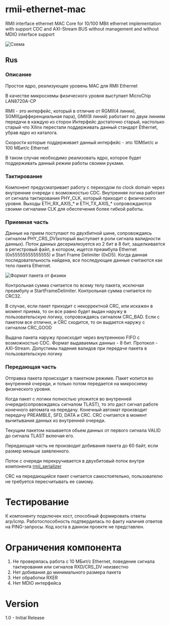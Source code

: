 # rmii-ethernet-mac
RMII interface ethernet MAC Core for 10/100 MBit ethernet implementation with support CDC and AXI-Stream BUS without management and without MDIO interface support

![Схема](https://user-images.githubusercontent.com/45385195/150557171-c8f261c2-5799-43de-b611-a475b25cbab5.png)

## Rus 

### Описание

Простое ядро, реализующее уровень MAC для RMII Ethernet 

В качестве микросхемы физического уровня выступает MicroChip LAN8720A-CP 

RMII - это интерфейс, который в отличие от RGMII(4 линии), SGMII(дифференциальная пара), GMII(8 линий) работает по двум линиям передачи в каждую из сторон
Интерфейс достаточно старый, настолько старый что Xilinx перестали поддерживать данный стандарт Ethernet, убрав ядро из каталога. 

Скорости которые поддерживает данный интерфейс - это 10Мбит/с и 100 МБит/с Ethernet

В таком случае необходимо реализовать ядро, которое будет поддерживать данный режим работы своими руками. 

### Тактирование

Компонент предусматривает работу с переходом по clock domain через внутренние очереди с возможностью CDC. Внутренняя логика работает от сигнала тактирования PHY_CLK, который приходит с физического уровня. Выходы ETH_RX_AXIS_* и ETH_TX_AXIS_* сопровождаются своими сигналами CLK для обеспечения более гибкой работы. 

### Приемная часть 

Данные на прием поступают по двухбитной шине, сопровождаясь сигналом PHY_CRS_DV(который выступает в роли сигнала валидности данных). Поток данных десериализуется из 2 бит в 8 бит, защелкивается в регистровый файл, в котором, ищется преамбула Ethernet (0x55555555555555) и Start Frame Delimiter (0xD5). Когда данная последовательность найдена, все последующие данные считаются как тело пакета Ethernet. 

![Формат пакета от физики](https://user-images.githubusercontent.com/45385195/150559053-fac0ec28-87ee-4b8d-80dd-f459432a45a9.png)

Контрольная сумма считается по всему телу пакета, исключая преамбулу и StartFrameDelimiter. Контрольная сумма считается по CRC32. 

В случае, если пакет приходит с некорректной CRC, или искажен в момент приема, то он все равно будет выдан наружу в пользовательскую логику, сопровождаясь сигналом CRC_BAD. Если с пакетом все отлично, и CRC сходится, то он выдается наружу с сигналом CRC_GOOD

Выдача пакета наружу происходит через внутреннюю FIFO с возможностью CDC. Формат выдаваемых данных - 8 бит. Протокол - AXI-Stream. Допустимы падения валидов при передаче пакета в пользовательскую логику

### Передающая часть

Отправка пакета происходит в пакетном режиме. Пакет копится во внутренней очереди, и только потом передается на микросхему физического уровня. 

Когда пакет с логики полностью уложится во внутренней очереди(сопровождаясь сигналом TLAST), то это даст сигнал работе конечного автомата на передачу. 
Конечный автомат производит передачу PREAMBLE, SFD, DATA и CRC. 
CRC считается в момент вычитывания данных из внутренней очереди. 

Текущим пакетом называется обьем данных от первого сигнала VALID до сигнала TLAST включая его. 

Передающая часть не производит добивания пакета до 60 байт, если размер меньше заявленного. 

Поток с очереди перекручивается в двухбитовый поток внутри компонента [rmii_serializer](https://github.com/MasterPlayer/rmii-ethernet-mac/blob/d7a2b9ed4b12035db87bcb60c9d02900f487736f/hw/rmii_serializer.sv)


CRC на передающийся пакет считается самостоятельно, пользователю не требуется пересчитывать ее самому. 

# Тестирование

К компоненту подключен хост, способный формировать ответы arp/icmp. Работоспособность подтвердилась по факту наличия ответов на PING-запросы. Код хоста в данном проекте не представлен. 

# Ограничения компонента

1. Не проверялась работа с 10 МБит/с Ethernet, поведение сигнала тактирования или сигналов RXD/CRS_DV неизвестно
2. Нет добивания до минимального размера пакета
3. Нет обработки RXER
4. Нет MDIO интерфейса


# Version 

1.0 - Initial Release
